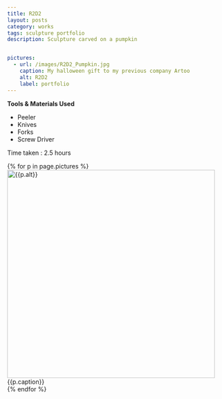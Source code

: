 ```yaml
---
title: R2D2
layout: posts
category: works
tags: sculpture portfolio
description: Sculpture carved on a pumpkin


pictures: 
  - url: /images/R2D2_Pumpkin.jpg
    caption: My halloween gift to my previous company Artoo
    alt: R2D2
    label: portfolio
---
```


**Tools & Materials Used**

* Peeler
* Knives
* Forks
* Screw Driver


Time taken : 2.5 hours 

{% for p in page.pictures %}
 <img style="width:480px;" src="{{site.assetURL}}{{p.url}}" title="{{p.alt}}" alt="{{p.alt}}"/>
 <span style="display:block">{{p.caption}}</span>
{% endfor %}
